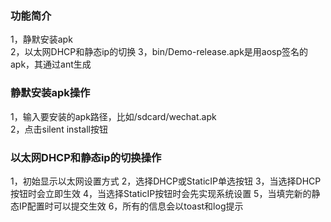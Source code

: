 ### 功能简介

1，静默安装apk <br/>
2，以太网DHCP和静态ip的切换
3，bin/Demo-release.apk是用aosp签名的apk，其通过ant生成

### 静默安装apk操作

1，输入要安装的apk路径，比如/sdcard/wechat.apk <br/>
2，点击silent install按钮

### 以太网DHCP和静态ip的切换操作

1，初始显示以太网设置方式
2，选择DHCP或StaticIP单选按钮
3，当选择DHCP按钮时会立即生效
4，当选择StaticIP按钮时会先实现系统设置
5，当填完新的静态IP配置时可以提交生效
6，所有的信息会以toast和log提示
